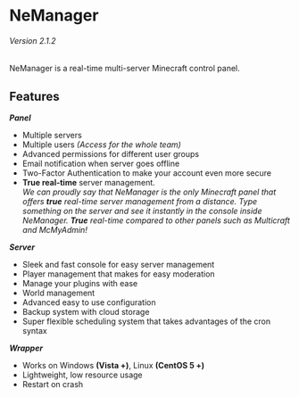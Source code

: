 # NeManager
###### Version 2.1.2
NeManager is a real-time multi-server Minecraft control panel.

## Features
***Panel***
* Multiple servers
* Multiple users *(Access for the whole team)*
* Advanced permissions for different user groups
* Email notification when server goes offline
* Two-Factor Authentication to make your account even more secure
* **True real-time** server management.<br>
_We can proudly say that NeManager is the only Minecraft panel that offers **true** real-time server management from a distance. Type something on the server and see it instantly in the console inside NeManager. **True** real-time compared to other panels such as Multicraft and McMyAdmin!_

***Server***
* Sleek and fast console for easy server management
* Player management that makes for easy moderation
* Manage your plugins with ease
* World management
* Advanced easy to use configuration
* Backup system with cloud storage
* Super flexible scheduling system that takes advantages of the cron syntax

***Wrapper***
* Works on Windows **(Vista +)**, Linux **(CentOS 5 +)**
* Lightweight, low resource usage
* Restart on crash
